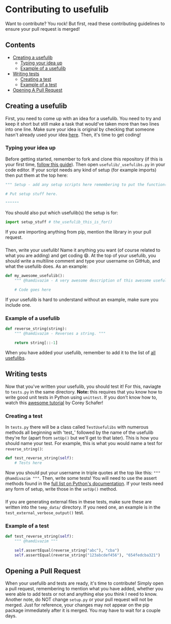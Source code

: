 # Contributing to usefulib
Want to contribute? You rock! But first, read these contributing guidelines to ensure your pull request is merged!

## Contents
- [Creating a usefulib](#creating-a-usefulib)
  - [Typing your idea up](#typing-your-idea-up)
  - [Example of a usefulib](#example-of-a-usefulib)
- [Writing tests](#writing-tests)
  - [Creating a test](#creating-a-test)
  - [Example of a test](#example-of-a-test)
 - [Opening A Pull Request](#opening-a-pull-request)

## Creating a usefulib
First, you need to come up with an idea for a usefulib. You need to try and keep it short but still make a task that would've taken more than two lines into one line. Make sure your idea is original by checking that someone hasn't already used your idea [here](https://github.com/hamdivazim/usefulib/blob/main/ALLFUNCTIONS.md). Then, it's time to get coding!
### Typing your idea up
Before getting started, remember to fork and clone this repository (if this is your first time, [follow this guide](https://github.com/firstcontributions/first-contributions)). Then open `usefulib/_usefulibs.py` in your code editor. If your script needs any kind of setup (for example imports) then put them at the top here:
```python
""" Setup - add any setup scripts here remembering to put the function(s) they are for. """

# Put setup stuff here.

""""""
```
You should also put which usefulib(s) the setup is for:
```python
import setup_stuff # the_usefulib_this_is_for()
```
If you are importing anything from pip, mention the library in your pull request.
###
Then, write your usefulib! Name it anything you want (of course related to what you are adding) and get coding 😄. At the top of your usefulib, you should  write a multiline comment and type your username on GitHub, and what the usefulib does. As an example:
```python
def my_awesome_usefulib():
    """ @hamdivazim - A very awesome description of this awesome usefulib! """

    # Code goes here
```
If your usefulib is hard to understand without an example, make sure you include one.

### Example of a usefulib
```python
def reverse_string(string):
    """ @hamdivazim - Reverses a string. """

    return string[::-1]
```
When you have added your usefulib, remember to add it to the list of [all usefulibs](https://github.com/hamdivazim/usefulib/blob/main/ALLFUNCTIONS.md).

## Writing tests
Now that you've written your usefulib, you should test it! For this, naviagte to `tests.py` in the same directory. **Note:** this requires that you know how to write good unit tests in Python using `unittest`. If you don't know how to, watch this [awesome tutorial](https://www.youtube.com/watch?v=6tNS--WetLI) by Corey Schafer!
### Creating a test
In `tests.py` there will be a class called `TestUsefulibs` with numerous methods all beginning with 'test_' followed by the name of the usefulib they're for (apart from `setUp()` but we'll get to that later). This is how you should name your test. For example, this is what you would name a test for `reverse_string()`:
```python
def test_reverse_string(self):
    # Tests here
```
Now you should put your username in triple quotes at the top like this: `""" @hamdivazim """`. Then, write some tests! You will need to use the assert methods found in the [full list on Python's documentation](https://docs.python.org/3/library/unittest.html#unittest.TestCase.debug). If your tests need any form of setup, write those in the `setUp()` method.
###
If you are generating external files in these tests, make sure these are written into the `temp_data/` directory. If you need one, an example is in the `test_external_verbose_output()` test.
### Example of a test
```python
def test_reverse_string(self):
    """ @hamdivazim """

    self.assertEqual(reverse_string("abc"), "cba")
    self.assertEqual(reverse_string("123abcdef456"), "654fedcba321")
```

## Opening a Pull Request
When your usefulib and tests are ready, it's time to contribute! Simply open a pull request, remembering to mention what you have added, whether you were able to add tests or not and anything else you think I need to know. Another note, do NOT change `setup.py` or your pull request will not be merged. Just for reference, your changes may not appear on the pip package immediately after it is merged. You may have to wait for a couple days.
